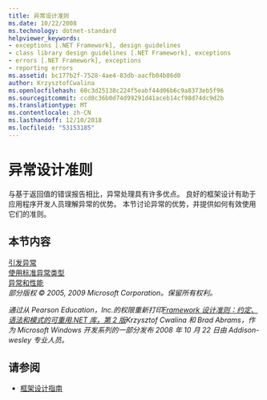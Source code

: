```yaml
---
title: 异常设计准则
ms.date: 10/22/2008
ms.technology: dotnet-standard
helpviewer_keywords:
- exceptions [.NET Framework], design guidelines
- class library design guidelines [.NET Framework], exceptions
- errors [.NET Framework], exceptions
- reporting errors
ms.assetid: bc177b2f-7528-4ae4-83db-aacfb04b86d0
author: KrzysztofCwalina
ms.openlocfilehash: 60c3d25138c224f5eabf44d06b6c9a8373eb5f96
ms.sourcegitcommit: ccd8c36b0d74d99291d41aceb14cf98d74dc9d2b
ms.translationtype: MT
ms.contentlocale: zh-CN
ms.lasthandoff: 12/10/2018
ms.locfileid: "53153185"
---
```

# <a name="design-guidelines-for-exceptions"></a>异常设计准则
与基于返回值的错误报告相比，异常处理具有许多优点。 良好的框架设计有助于应用程序开发人员理解异常的优势。 本节讨论异常的优势，并提供如何有效使用它们的准则。  
  
## <a name="in-this-section"></a>本节内容  
 [引发异常](../../../docs/standard/design-guidelines/exception-throwing.md)  
 [使用标准异常类型](../../../docs/standard/design-guidelines/using-standard-exception-types.md)  
 [异常和性能](../../../docs/standard/design-guidelines/exceptions-and-performance.md)  
 *部分版权 © 2005, 2009 Microsoft Corporation。保留所有权利。*  
  
 *通过从 Pearson Education，Inc.的权限重新打印[Framework 设计准则：约定、 语法和模式的可重用.NET 库，第 2 版](https://www.informit.com/store/framework-design-guidelines-conventions-idioms-and-9780321545619)Krzysztof Cwalina 和 Brad Abrams，作为 Microsoft Windows 开发系列的一部分发布 2008 年 10 月 22 日由 Addison-wesley 专业人员。*  
  
## <a name="see-also"></a>请参阅

- [框架设计指南](../../../docs/standard/design-guidelines/index.md)
